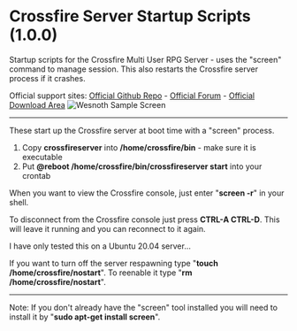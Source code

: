 # Crossfire Server Startup Scripts (1.0.0)
Startup scripts for the Crossfire Multi User RPG Server - uses the "screen" command to manage session. This also restarts the Crossfire server process if it crashes.

Official support sites: [Official Github Repo](https://github.com/fstltna/WesnothStartup) - [Official Forum](https://wesnoth.gameplayer.club/index.php/forum/wesnoth-server-tools)  - [Official Download Area](https://wesnoth.gameplayer.club/index.php/downloads/category/5-wesnoth-server-tools)
![Wesnoth Sample Screen](https://wesnoth.gameplayer.club/The_Battle_for_Wesnoth.jpg)

---

These start up the Crossfire server at boot time with a "screen" process.

1. Copy **crossfireserver** into **/home/crossfire/bin** - make sure it is executable
2. Put **@reboot /home/crossfire/bin/crossfireserver start** into your crontab


When you want to view the Crossfire console, just enter "**screen -r**" in your shell.

To disconnect from the Crossfire console just press **CTRL-A CTRL-D**. This will leave it running and you can reconnect to it again.

I have only tested this on a Ubuntu 20.04 server...

If you want to turn off the server respawning type "**touch /home/crossfire/nostart**". To reenable it type "**rm /home/crossfire/nostart**".

---
Note: If you don't already have the "screen" tool installed you will need to install it by "**sudo apt-get install screen**".
